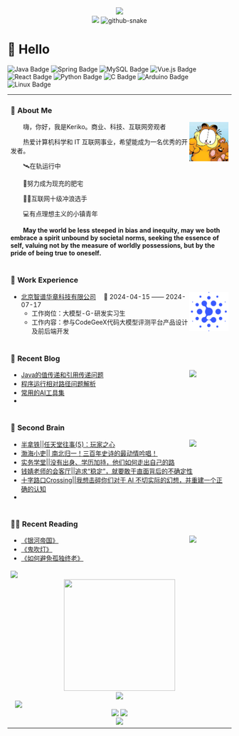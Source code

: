 <div align="center">

  <!-- dynamic typing effect 动态打字效果 -->
  <div>
    <a href="https://blog.sunguoqi.com/">
      <img src="https://readme-typing-svg.demolab.com?font=Fira+Code&pause=1000&width=435&lines=没有梦想，何必远方&center=true&size=27" />
    </a>
  </div>


  <!-- knock code pictures 敲代码的图片 -->
  <picture>
    <source media="(prefers-color-scheme: dark)" srcset="https://cdn.jsdelivr.net/gh/sun0225SUN/sun0225SUN/assets/images/coding.gif" />
    <source media="(prefers-color-scheme: light)" srcset="https://cdn.jsdelivr.net/gh/sun0225SUN/sun0225SUN/assets/images/developer.svg" height="225px" />
    <img src="https://cdn.jsdelivr.net/gh/sun0225SUN/sun0225SUN/assets/images/coding.gif" />
  </picture>

  <!-- for beauty 留个空行好看点 -->



  <!-- Snake Code Contribution Map 贪吃蛇代码贡献图 -->
  <picture>
    <source media="(prefers-color-scheme: dark)" srcset="https://cdn.jsdelivr.net/sun0225SUN/sun0225SUN/profile-snake-contrib/github-contribution-grid-snake-dark.svg" />
    <source media="(prefers-color-scheme: light)" srcset="https://cdn.jsdelivr.net/gh/sun0225SUN/sun0225SUN/profile-snake-contrib/github-contribution-grid-snake.svg" />
    <img alt="github-snake" src="https://cdn.jsdelivr.net/gh/sun0225SUN/sun0225SUN/profile-snake-contrib/github-contribution-grid-snake-dark.svg" />
  </picture>

</div>

#  🙋 Hello

<table>
<tr><td>

### 🤺 About Me

<img align="right" width="88" src="assets/images/jiaffy.jpg" />

<p>&emsp;&emsp;嗨，你好，我是Keriko。商业、科技、互联网旁观者</p>
<p>&emsp;&emsp;热爱计算机科学和 IT 互联网事业，希望能成为一名优秀的开发者。</p>
<p>&emsp;&emsp;🛰️在轨运行中 </p>
<p>&emsp;&emsp;🍩努力成为现充的肥宅</p>
<p>&emsp;&emsp;🏄🏻互联网十级冲浪选手</p>
<p>&emsp;&emsp;💻有点理想主义的小镇青年</p>
<p>&emsp;&emsp;<strong>May the world be less steeped in bias and inequity, may we both embrace a spirit unbound by societal norms, seeking the essence of self, valuing not by the measure of worldly possessions, but by the pride of being true to oneself.</strong></p>

</td></tr>

![Java Badge](https://img.shields.io/badge/Java-007396?logo=java&logoColor=white&style=flat)
![Spring Badge](https://img.shields.io/badge/Spring-6DB33F?logo=spring&logoColor=fff&style=flat)
![MySQL Badge](https://img.shields.io/badge/MySQL-4479A1?logo=mysql&logoColor=fff&style=flat)
![Vue.js Badge](https://img.shields.io/badge/Vue.js-4FC08D?logo=vuedotjs&logoColor=fff&style=flat)
![React Badge](https://img.shields.io/badge/React-61DAFB?logo=react&logoColor=000&style=flat)
![Python Badge](https://img.shields.io/badge/Python-3776AB?logo=python&logoColor=fff&style=flat)
![C Badge](https://img.shields.io/badge/C-A8B9CC?logo=c&logoColor=fff&style=flat)
![Arduino Badge](https://img.shields.io/badge/Arduino-00979D?logo=arduino&logoColor=fff&style=flat)
![Linux Badge](https://img.shields.io/badge/Linux-FCC624?logo=linux&logoColor=000&style=flat)



<tr><td>

### 🏢 Work Experience

<img align="right" width="88" src="assets/images/zhipu.svg" />

- [北京智谱华章科技有限公司](https://zhipuai.cn/)&emsp; 📌 2024-04-15 —— 2024-07-17
  - 工作岗位：大模型-G-研发实习生
  - 工作内容：参与CodeGeeX代码大模型评测平台产品设计及前后端开发

</td></tr>

<tr><td>

### 📃 Recent Blog

<img align="right" width="88" src="https://cdn.jsdelivr.net/gh/sun0225SUN/sun0225SUN/assets/images/astronaut.png" />

<!-- START_SECTION:blog -->
* <a href='http://keriko.fun/index.php/archives/72/' target='_blank'>Java的值传递和引用传递问题</a> 
* [程序运行相对路径问题解析](http://keriko.fun/index.php/archives/67/)
* [常用的AI工具集](http://keriko.fun/index.php/archives/73/)
* <!-- END_SECTION:blog -->

</td></tr>

<tr><td>

### 🧠 Second Brain

<img align="right" width="88" src="https://cdn.jsdelivr.net/gh/sun0225SUN/sun0225SUN/assets/images/technologist.png" />

<!-- START_SECTION:brain -->

* [半拿铁||任天堂往事(5)：玩家之心](https://www.xiaoyuzhoufm.com/episode/6331b49f2a992d56e91e50a8)
* [渤海小吏|| 南北归一！三百年史诗的最动情吟唱！](https://www.bilibili.com/video/BV1fw4m1Y7VD/)
* [实务学堂||没有出身、学历加持，他们如何走出自己的路](https://mp.weixin.qq.com/s/dk6K5WMyXG3Fw7O_fc4x-gv)
* [ 钱婧老师的会客厅||追求“稳定”，就要敢于直面背后的不确定性](https://www.xiaoyuzhoufm.com/episode/658ed6cdbf3589e8946d5e7a)
* [十字路口Crossing||我想击碎你们对于 AI 不切实际的幻想，并重建一个正确的认知](https://www.xiaoyuzhoufm.com/episode/6692529b37236c546edd4b2fv)
* <!-- END_SECTION:brain -->

</td></tr>

<tr><td>

### 🤾‍♂️ Recent Reading

<img align="right" width="88" src="https://cdn.jsdelivr.net/gh/sun0225SUN/sun0225SUN/assets/images/artist.png" />

<!-- START_SECTION:douban -->

* [《银河帝国》](https://book.douban.com/subject/32568108/)
* [《鬼吹灯》](https://book.douban.com/subject/34452623/)
* [《如何避免孤独终老》](https://book.douban.com/subject/35496103/)
  <!-- END_SECTION:douban -->

</td></tr>

<tr><td>



<!-- ########################################## 分割 ########################################## -->
<img width="200%" src="https://cdn.jsdelivr.net/gh/sun0225SUN/sun0225SUN/assets/images/hr.gif" />

<div align="center" >
<!-- just img 图片 -->
<img src="https://cdn.jsdelivr.net/gh/sun0225SUN/sun0225SUN/assets/images/mb.png" width="250" height="250" />

<!-- Quotes 名人名言 -->

<div><img src="https://quotes-github-readme.vercel.app/api?type=horizontal&theme=dark" /><br/></div>



<div style="display: flex; align-items: center;">  
    <picture style="margin: 0 10px; width="100vw-300"">    <source media="(prefers-color-scheme: dark)" srcset="https://github-readme-streak-stats.herokuapp.com/?user=Potterluo&theme=dark&hide_border=true" />    <source media="(prefers-color-scheme: light)" srcset="https://github-readme-streak-stats.herokuapp.com/?user=Potterluo&theme=light&hide_border=true" />    
    <img src="https://github-readme-streak-stats.herokuapp.com/?user=Potterluo&theme=dark&hide_border=true" />  </picture>  </div>
<!-- GitHub 数据统计 -->
<img height="137px" src="https://github-readme-stats-git-masterrstaa-rickstaa.vercel.app/api?username=Potterluo&hide_title=true&hide_border=true&show_icons=true&include_all_commits=true&line_height=21text_color=000&icon_color=000&bg_color=0,ea6161,ffc64d,fffc4d,52fa5a&theme=graywhite" />
<img height="137px" src="https://github-readme-stats-git-masterrstaa-rickstaa.vercel.app/api/top-langs/?username=Potterluo&hide_title=true&hide_border=true&layout=compact&langs_count=6&text_color=000&icon_color=fff&bg_color=0,52fa5a,4dfcff,c64dff&theme=graywhite" /><br>

<!-- ########################################## 分割 ########################################## -->
<img width="200%" src="https://cdn.jsdelivr.net/gh/sun0225SUN/sun0225SUN/assets/images/hr.gif" />
